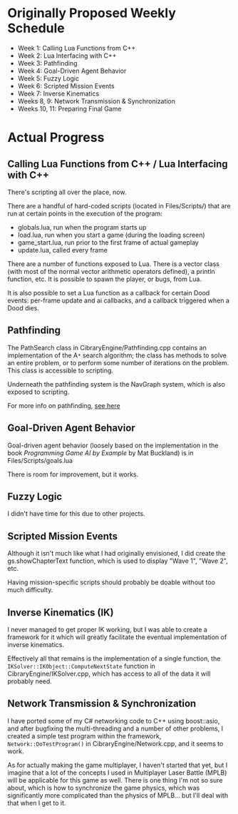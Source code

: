 # Originally Proposed Weekly Schedule #

  * Week 1: Calling Lua Functions from C++
  * Week 2: Lua Interfacing with C++
  * Week 3: Pathfinding
  * Week 4: Goal-Driven Agent Behavior
  * Week 5: Fuzzy Logic
  * Week 6: Scripted Mission Events
  * Week 7: Inverse Kinematics
  * Weeks 8, 9: Network Transmission & Synchronization
  * Weeks 10, 11: Preparing Final Game

# Actual Progress #

## Calling Lua Functions from C++ / Lua Interfacing with C++ ##

There's scripting all over the place, now.

There are a handful of hard-coded scripts (located in Files/Scripts/) that are run at certain points in the execution of the program:

  * globals.lua, run when the program starts up
  * load.lua, run when you start a game (during the loading screen)
  * game\_start.lua, run prior to the first frame of actual gameplay
  * update.lua, called every frame

There are a number of functions exposed to Lua. There is a vector class (with most of the normal vector arithmetic operators defined), a println function, etc. It is possible to spawn the player, or bugs, from Lua.

It is also possible to set a Lua function as a callback for certain Dood events: per-frame update and ai callbacks, and a callback triggered when a Dood dies.

## Pathfinding ##

The PathSearch class in CibraryEngine/Pathfinding.cpp contains an implementation of the A`*` search algorithm; the class has methods to solve an entire problem, or to perform some number of iterations on the problem. This class is accessible to scripting.

Underneath the pathfinding system is the NavGraph system, which is also exposed to scripting.

For more info on pathfinding, [see here](Pathfinding.md)

## Goal-Driven Agent Behavior ##

Goal-driven agent behavior (loosely based on the implementation in the book _Programming Game AI by Example_ by Mat Buckland) is in Files/Scripts/goals.lua

There is room for improvement, but it works.

## Fuzzy Logic ##

I didn't have time for this due to other projects.

## Scripted Mission Events ##

Although it isn't much like what I had originally envisioned, I did create the gs.showChapterText function, which is used to display "Wave 1", "Wave 2", etc.

Having mission-specific scripts should probably be doable without too much difficulty.

## Inverse Kinematics (IK) ##

I never managed to get proper IK working, but I was able to create a framework for it which will greatly facilitate the eventual implementation of inverse kinematics.

Effectively all that remains is the implementation of a single function, the `IKSolver::IKObject::ComputeNextState` function in CibraryEngine/IKSolver.cpp, which has access to all of the data it will probably need.

## Network Transmission & Synchronization ##

I have ported some of my C# networking code to C++ using boost::asio, and after bugfixing the multi-threading and a number of other problems, I created a simple test program within the framework, `Network::DoTestProgram()` in CibraryEngine/Network.cpp, and it seems to work.

As for actually making the game multiplayer, I haven't started that yet, but I imagine that a lot of the concepts I used in Multiplayer Laser Battle (MPLB) will be applicable for this game as well. There is one thing I'm not so sure about, which is how to synchronize the game physics, which was significantly more complicated than the physics of MPLB... but I'll deal with that when I get to it.